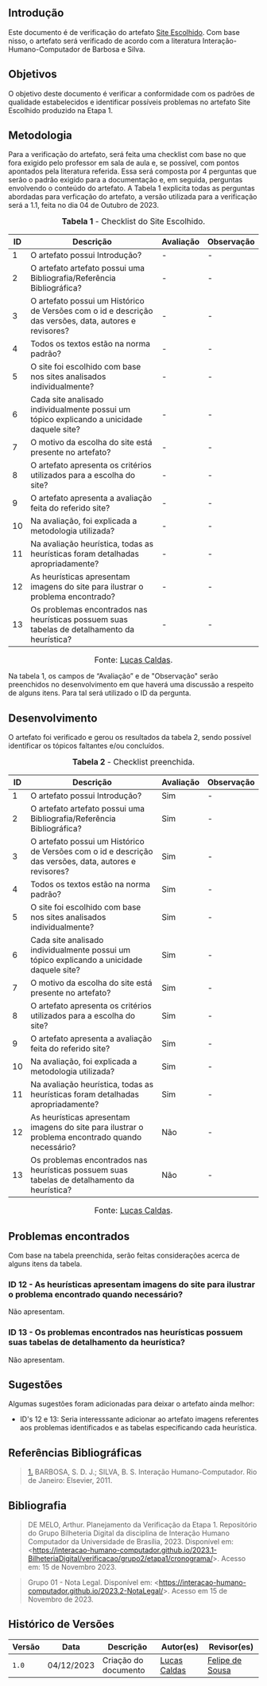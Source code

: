 ## Introdução

Este documento é de verificação do artefato [Site Escolhido](../../../planejamento/site-escolhido.md). Com base nisso, o artefato será verificado de acordo com a literatura Interação-Humano-Computador de Barbosa e Silva.

## Objetivos

O objetivo deste documento é verificar a conformidade com os padrões de qualidade estabelecidos e identificar possíveis problemas no artefato Site Escolhido produzido na Etapa 1.

## Metodologia

Para a verificação do artefato, será feita uma checklist com base no que fora exigido pelo professor em sala de aula e, se possível, com pontos apontados pela literatura referida. Essa será composta por 4 perguntas que serão o padrão exigido para a documentação e, em seguida, perguntas envolvendo o conteúdo do artefato. A Tabela 1 explicita todas as perguntas abordadas para verficação do artefato, a versão utilizada para a verificação será a 1.1, feita no dia 04 de Outubro de 2023.

<font size="3"><p style="text-align: center"><b>Tabela 1</b> - Checklist do Site Escolhido. </p></font>

| ID  | Descrição     | Avaliação | Observação |
|-----| --------------------------------------------------------------------------------------------------------------- | --------- | --------- |
| 1   | O artefato possui Introdução?                                                                          | -        | - |
| 2   | O artefato artefato possui uma Bibliografia/Referência Bibliográfica?                                  | -        | - |
| 3   | O artefato possui um Histórico de Versões com o id e descrição das versões, data, autores e revisores? | -        | - |
| 4   | Todos os textos estão na norma padrão?                                                                 | -        | - |
| 5   | O site foi escolhido com base nos sites analisados individualmente?                  | -        | - |
| 6   | Cada site analisado individualmente possui um tópico explicando a unicidade daquele site?                                       | -        | - |
| 7   | O motivo da escolha do site está presente no artefato?             | -        | - |
| 8   | O artefato apresenta os critérios utilizados para a escolha do site?                       | -        | - |
| 9   | O artefato apresenta a avaliação feita do referido site?               | -        | - |
| 10  | Na avaliação, foi explicada a metodologia utilizada?                                    | -        | - |
| 11  | Na avaliação heurística, todas as heurísticas foram detalhadas apropriadamente?                             | -        | - |
| 12  | As heurísticas apresentam imagens do site para ilustrar o problema encontrado?                             | -        | - |
| 13  | Os problemas encontrados nas heurísticas possuem suas tabelas de detalhamento da heurística?                             | -        | - |

<font size="3"><p style="text-align: center">Fonte: [Lucas Caldas](https://github.com/lucascaldasb).</p></font>

Na tabela 1, os campos de “Avaliação” e de "Observação" serão preenchidos no desenvolvimento em que haverá uma discussão a respeito de alguns itens. Para tal será utilizado o ID da pergunta.

## Desenvolvimento
O artefato foi verificado e gerou os resultados da tabela 2, sendo possível identificar os tópicos faltantes e/ou concluídos.

<font size="3"><p style="text-align: center"><b>Tabela 2</b> - Checklist preenchida. </p></font> 


| ID  | Descrição     | Avaliação | Observação |
|-----| --------------------------------------------------------------------------------------------------------------- | --------- | --------- |
| 1   | O artefato possui Introdução?                                                                          | Sim        | - |
| 2   | O artefato artefato possui uma Bibliografia/Referência Bibliográfica?                                  | Sim        | - |
| 3   | O artefato possui um Histórico de Versões com o id e descrição das versões, data, autores e revisores? | Sim        | - |
| 4   | Todos os textos estão na norma padrão?                                                                 | Sim        | - |
| 5   | O site foi escolhido com base nos sites analisados individualmente?                  | Sim        | - |
| 6   | Cada site analisado individualmente possui um tópico explicando a unicidade daquele site?             | Sim        | - |
| 7   | O motivo da escolha do site está presente no artefato?             | Sim        | - |
| 8   | O artefato apresenta os critérios utilizados para a escolha do site?                       | Sim        | - |
| 9   | O artefato apresenta a avaliação feita do referido site?               | Sim        | - |
| 10  | Na avaliação, foi explicada a metodologia utilizada?                                    | Sim        | - |
| 11  | Na avaliação heurística, todas as heurísticas foram detalhadas apropriadamente?                             | Sim        | - |
| 12  | As heurísticas apresentam imagens do site para ilustrar o problema encontrado quando necessário?                             | Não       | - |
| 13  | Os problemas encontrados nas heurísticas possuem suas tabelas de detalhamento da heurística?                             | Não        | - |

<font size="3"><p style="text-align: center">Fonte: [Lucas Caldas](https://github.com/lucascaldasb).</p></font>

## Problemas encontrados
Com base na tabela preenchida, serão feitas considerações acerca de alguns itens da tabela.

### ID 12 - As heurísticas apresentam imagens do site para ilustrar o problema encontrado quando necessário?
Não apresentam.

### ID 13 - Os problemas encontrados nas heurísticas possuem suas tabelas de detalhamento da heurística?
Não apresentam.

## Sugestões
Algumas sugestões foram adicionadas para deixar o artefato ainda melhor:

* ID's 12 e 13: Seria interesssante adicionar ao artefato imagens referentes aos problemas identificados e as tabelas especificando cada heurística.

## Referências Bibliográficas
> <a id="REF1" href="#anchor_1">1.</a> BARBOSA, S. D. J.; SILVA, B. S. Interação Humano-Computador. Rio de Janeiro: Elsevier, 2011.

## Bibliografia

> DE MELO, Arthur. Planejamento da Verificação da Etapa 1. Repositório do Grupo Bilheteria Digital da disciplina de Interação Humano Computador da Universidade de Brasília, 2023. Disponível em: <<https://interacao-humano-computador.github.io/2023.1-BilheteriaDigital/verificacao/grupo2/etapa1/cronograma/>>. Acesso em: 15 de Novembro 2023.

>Grupo 01 - Nota Legal. Disponível em: <<https://interacao-humano-computador.github.io/2023.2-NotaLegal/>>. Acesso em 15 de Novembro de 2023.

## Histórico de Versões

Versão  |   Data   | Descrição | Autor(es) | Revisor(es)
--------- | ------ | ------ | ---------- | ----------
 `1.0` | 04/12/2023 | Criação do documento | [Lucas Caldas](https://github.com/lucascaldasb) | [Felipe de Sousa](https://github.com/fsousac) |
